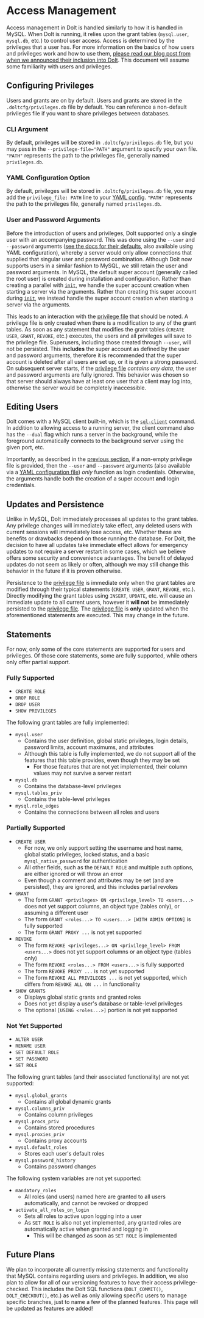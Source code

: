 # Access Management

Access management in Dolt is handled similarly to how it is handled in MySQL. When Dolt is running, it relies upon the grant tables (`mysql.user`, `mysql.db`, etc.) to control user access. Access is determined by the privileges that a user has. For more information on the basics of how users and privileges work and how to use them, [please read our blog post from when we announced their inclusion into Dolt](https://www.dolthub.com/blog/2022-02-16-introducing-users-and-privileges/). This document will assume some familiarity with users and privileges.

## Configuring Privileges

Users and grants are on by default. Users and grants are stored in the `.doltcfg/privileges.db` file by default. You can reference a non-default privileges file if you want to share privileges between databases.

### CLI Argument

By default, privileges will be stored in `.doltcfg/privileges.db` file, but you may pass in the `--privilege-file="PATH"` argument to specify your own file. `"PATH"` represents the path to the privileges file, generally named `privileges.db`.

### YAML Configuration Option

By default, privileges will be stored in `.doltcfg/privileges.db` file, you may add the `privilege_file: PATH` line to your [YAML config](configuration.md). `"PATH"` represents the path to the privileges file, generally named `privileges.db`.

### User and Password Arguments

Before the introduction of users and privileges, Dolt supported only a single user with an accompanying password. This was done using the `--user` and `--password` arguments ([see the docs for their defaults](../../cli-reference/cli.md#dolt-sql-server), also available using YAML configuration), whereby a server would only allow connections that supplied that singular user and password combination. Although Dolt now supports users in a similar fashion to MySQL, we still retain the user and password arguments. In MySQL, the default super account (generally called the root user) is created during installation and configuration. Rather than creating a parallel with [`init`](../../cli-reference/cli.md#dolt-init), we handle the super account creation when starting a server via the arguments. Rather than creating this super account during [`init`](../../cli-reference/cli.md#dolt-init), we instead handle the super account creation when starting a server via the arguments.

This leads to an interaction with the [privilege file](access-management.md#privilege-file) that should be noted. A privilege file is only created when there is a modification to any of the grant tables. As soon as any statement that modifies the grant tables (`CREATE USER`, `GRANT`, `REVOKE`, etc.) executes, the users and all privileges will save to the privilege file. Superusers, including those created through `--user`, will not be persisted. This **includes** the super account as defined by the user and password arguments, therefore it is recommended that the super account is deleted after all users are set up, or it is given a strong password. On subsequent server starts, if the [privilege file](access-management.md#privilege-file) _contains any data_, the user and password arguments are fully ignored. This behavior was chosen so that server should always have at least one user that a client may log into, otherwise the server would be completely inaccessible.

## Editing Users

Dolt comes with a MySQL client built-in, which is the [`sql-client`](../../cli-reference/cli.md#dolt-sql-client) command. In addition to allowing access to a running server, the client command also has the `--dual` flag which runs a server in the background, while the foreground automatically connects to the background server using the given port, etc.

Importantly, as described in the [previous section](access-management.md#user-and-password-arguments), if a non-empty privilege file is provided, then the `--user` and `--password` arguments (also available via a [YAML configuration file](configuration.md)) _only_ function as login credentials. Otherwise, the arguments handle both the creation of a super account **and** login credentials.

## Updates and Persistence

Unlike in MySQL, Dolt immediately processes all updates to the grant tables. Any privilege changes will immediately take effect, any deleted users with current sessions will immediately lose access, etc. Whether these are benefits or drawbacks depend on those running the database. For Dolt, the decision to have all updates take immediate effect allows for emergency updates to not require a server restart in some cases, which we believe offers some security and convenience advantages. The benefit of delayed updates do not seem as likely or often, although we may still change this behavior in the future if it is proven otherwise.

Persistence to the [privilege file](access-management.md#privilege-file) is immediate only when the grant tables are modified through their typical statements (`CREATE USER`, `GRANT`, `REVOKE`, etc.). Directly modifying the grant tables using `INSERT`, `UPDATE`, etc. will cause an immediate update to all current users, however it **will not** be immediately persisted to the [privilege file](access-management.md#privilege-file). The [privilege file](access-management.md#privilege-file) is **only** updated when the aforementioned statements are executed. This may change in the future.

## Statements

For now, only some of the core statements are supported for users and privileges. Of those core statements, some are fully supported, while others only offer partial support.

### Fully Supported

* `CREATE ROLE`
* `DROP ROLE`
* `DROP USER`
* `SHOW PRIVILEGES`

The following grant tables are fully implemented:

* `mysql.user`
  * Contains the user definition, global static privileges, login details, password limits, account maximums, and attributes
  * Although this table is fully implemented, we do not support all of the features that this table provides, even though they may be set
    * For those features that are not yet implemented, their column values may not survive a server restart
* `mysql.db`
  * Contains the database-level privileges
* `mysql.tables_priv`
  * Contains the table-level privileges
* `mysql.role_edges`
  * Contains the connections between all roles and users

### Partially Supported

* `CREATE USER`
  * For now, we only support setting the username and host name, global static privileges, locked status, and a basic `mysql_native_password` for authentication
  * All other fields, such as the `DEFAULT ROLE` and multiple auth options, are either ignored or will throw an error
  * Even though a comment and attributes may be set (and are persisted), they are ignored, and this includes partial revokes
* `GRANT`
  * The form `GRANT <privileges> ON <privilege_level> TO <users...>` does not yet support columns, an object type (tables only), or assuming a different user
  * The form `GRANT <roles...> TO <users...> [WITH ADMIN OPTION]` is fully supported
  * The form `GRANT PROXY ...` is not yet supported
* `REVOKE`
  * The form `REVOKE <privileges...> ON <privilege_level> FROM <users...>` does not yet support columns or an object type (tables only)
  * The form `REVOKE <roles...> FROM <users...>` is fully supported
  * The form `REVOKE PROXY ...` is not yet supported
  * The form `REVOKE ALL PRIVILEGES ...` is not yet supported, which differs from `REVOKE ALL ON ...` in functionality
* `SHOW GRANTS`
  * Displays global static grants and granted roles
  * Does not yet display a user's database or table-level privileges
  * The optional `[USING <roles...>]` portion is not yet supported

### Not Yet Supported

* `ALTER USER`
* `RENAME USER`
* `SET DEFAULT ROLE`
* `SET PASSWORD`
* `SET ROLE`

The following grant tables (and their associated functionality) are not yet supported:

* `mysql.global_grants`
  * Contains all global dynamic grants
* `mysql.columns_priv`
  * Contains column privileges
* `mysql.procs_priv`
  * Contains stored procedures
* `mysql.proxies_priv`
  * Contains proxy accounts
* `mysql.default_roles`
  * Stores each user's default roles
* `mysql.password_history`
  * Contains password changes

The following system variables are not yet supported:

* `mandatory_roles`
  * All roles (and users) named here are granted to all users automatically, and cannot be revoked or dropped
* `activate_all_roles_on_login`
  * Sets all roles to active upon logging into a user
  * As `SET ROLE` is also not yet implemented, any granted roles are automatically active when granted and logging in
    * This will be changed as soon as `SET ROLE` is implemented

## Future Plans

We plan to incorporate all currently missing statements and functionality that MySQL contains regarding users and privileges. In addition, we also plan to allow for all of our versioning features to have their access privilege-checked. This includes the Dolt SQL functions (`DOLT_COMMIT()`, `DOLT_CHECKOUT()`, etc.) as well as only allowing specific users to manage specific branches, just to name a few of the planned features. This page will be updated as features are added!
